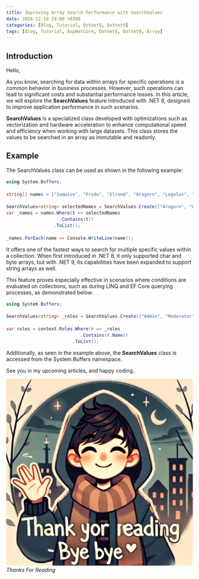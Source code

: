 ```yaml
---
title: Improving Array Search Performance with SearchValues
date: 2024-12-10 19:00 +0300
categories: [Blog, Tutorial, Dotnet8, Dotnet9]
tags: [Blog, Tutorial, AspNetCore, Dotnet8, Dotnet9, Array]
---
```

## Introduction
Hello,

As you know, searching for data within arrays for specific operations is a common behavior in business processes. However, such operations can lead to significant costs and substantial performance losses. In this article, we will explore the **SearchValues** feature introduced with .NET 8, designed to improve application performance in such scenarios.

**SearchValues** is a specialized class developed with optimizations such as vectorization and hardware acceleration to enhance computational speed and efficiency when working with large datasets. This class stores the values to be searched in an array as immutable and readonly.

## Example
The SearchValues class can be used as shown in the following example:
```csharp
using System.Buffers;
 
string[] names = ["Samwise", "Frodo", "Elrond", "Aragorn", "Legolas", "Gimli", "Galadriel", "Arwen"];
 
SearchValues<string> selectedNames = SearchValues.Create(["Aragorn", "Legolas"], StringComparison.OrdinalIgnoreCase);
var _names = names.Where(t => selectedNames
                    .Contains(t))
                  .ToList();
 
_names.ForEach(name => Console.WriteLine(name));
```

It offers one of the fastest ways to search for multiple specific values within a collection. When first introduced in .NET 8, it only supported char and byte arrays, but with .NET 9, its capabilities have been expanded to support string arrays as well.

This feature proves especially effective in scenarios where conditions are evaluated on collections, such as during LINQ and EF Core querying processes, as demonstrated below:
```csharp
using System.Buffers;
 
SearchValues<string> _roles = SearchValues.Create(["Admin", "Moderator"], StringComparison.OrdinalIgnoreCase);
 
var roles = context.Roles.Where(r => _roles
                            .Contains(r.Name))
                         .ToList();
```
Additionally, as seen in the example above, the **SearchValues** class is accessed from the System.Buffers namespace.

See you in my upcoming articles, and happy coding..

![Desktop View](/assets/img/posts/thanks-for-reading.webp)
_Thanks For Reading_